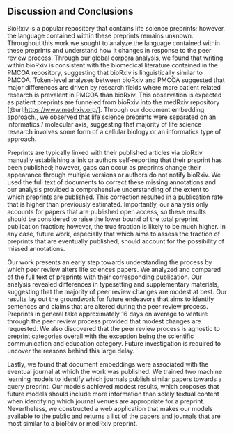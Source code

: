 ## Discussion and Conclusions

BioRxiv is a popular repository that contains life science preprints; however, the language contained within these preprints remains unknown.
Throughout this work we sought to analyze the language contained within these preprints and understand how it changes in response to the peer review process.
Through our global corpora analysis, we found that writing within bioRxiv is consistent with the biomedical literature contained in the PMCOA repository, suggesting that bioRxiv is linguistically similar to PMCOA.
Token-level analyses between bioRxiv and PMCOA suggested that major differences are driven by research fields where more patient related research is prevalent in PMCOA than bioRxiv.
This observation is expected as patient preprints are funneled from bioRxiv into the medRxiv repository [@url:https://www.medrxiv.org/].
Through our document embedding approach., we observed that life science preprints were separated on an informatics / molecular axis, suggesting that majority of life science research involves some form of a cellular biology or an informatics type of approach.

Preprints are typically linked with their published articles via bioRxiv manually establishing a link or authors self-reporting that their preprint has been published; however, gaps can occur as preprints change their appearance through multiple versions or authors do not notify bioRxiv. 
We used the full text of documents to correct these missing annotations and our analysis provided a comprehensive understanding of the extent to which preprints are published.
This correction resulted in a publication rate that is higher than previously estimated.
Importantly, our analysis only accounts for papers that are published open access, so these results should be considered to raise the lower bound of the total preprint publication fraction; however, the true fraction is likely to be much higher.
In any case, future work, especially that which aims to assess the fraction of preprints that are eventually published, should account for the possibility of missed annotations.

Our work presents an early step towards understanding the process by which peer review alters life sciences papers.
We analyzed and compared of the full text of preprints with their corresponding publication.
Our analysis revealed differences in typesetting and supplementary materials, suggesting that the majority of peer review changes are modest at best. 
Our results lay out the groundwork for future endeavors that aims to identify sentences and claims that are altered during the peer review process.
Preprints in general take approximately 16 days on average to venture through the peer review process provided that modest changes are requested.
We also discovered that the peer review process is agnostic to preprint categories overall with the exception being the scientific communication and education category.
Future investigation is required to uncover the reasons behind this large delay.

Lastly, we found that document embeddings were associated with the eventual journal at which the work was published.
We trained two machine learning models to identify which journals publish similar papers towards a query preprint.
Our models achieved modest results, which proposes that future models should include more information than solely textual content when identifying which journal venues are appropriate for a preprint.
Nevertheless, we constructed a web application that makes our models available to the public and returns a list of the papers and journals that are most similar to a bioRxiv or medRxiv preprint.

